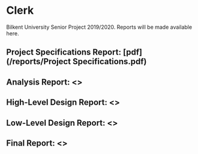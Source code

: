 # Clerk

Bilkent University Senior Project 2019/2020. Reports will be made available here.

## Project Specifications Report:  [pdf](/reports/Project Specifications.pdf)

## Analysis Report: <>

## High-Level Design Report: <>

## Low-Level Design Report: <>

## Final Report: <>
